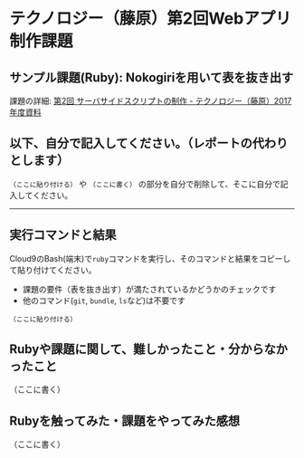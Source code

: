# テクノロジー（藤原）第2回Webアプリ制作課題

## サンプル課題(Ruby): Nokogiriを用いて表を抜き出す

課題の詳細: [第2回 サーバサイドスクリプトの制作 - テクノロジー（藤原）2017年度資料](https://kd-site2017.firebaseapp.com/project2-server-app/)

## 以下、自分で記入してください。（レポートの代わりとします）

`（ここに貼り付ける）` や `（ここに書く）` の部分を自分で削除して、そこに自分で記入してください。

----------------------

## 実行コマンドと結果

Cloud9のBash(端末)で`ruby`コマンドを実行し、そのコマンドと結果をコピーして貼り付けてください。

- 課題の要件（表を抜き出す）が満たされているかどうかのチェックです
- 他のコマンド(`git`, `bundle`, `ls`など)は不要です

```
（ここに貼り付ける）
```

## Rubyや課題に関して、難しかったこと・分からなかったこと

（ここに書く）

## Rubyを触ってみた・課題をやってみた感想

（ここに書く）

